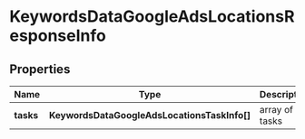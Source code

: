 # KeywordsDataGoogleAdsLocationsResponseInfo

## Properties

| Name | Type | Description | Notes |
|------------ | ------------- | ------------- | -------------|
**tasks** | **KeywordsDataGoogleAdsLocationsTaskInfo[]** | array of tasks |[optional]|